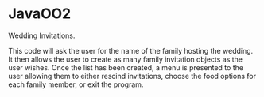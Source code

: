 # JavaOO2
Wedding Invitations.

 This code will ask the user for the name of the family 
   hosting the wedding. It then allows the user to create as many family 
   invitation objects as the user wishes. Once the list has been created, a
   menu is presented to the user allowing them to either rescind invitations,
   choose the food options for each family member, or exit the program.
